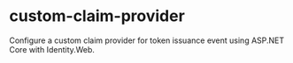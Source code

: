 # custom-claim-provider
Configure a custom claim provider for token issuance event using ASP.NET Core with Identity.Web. 
